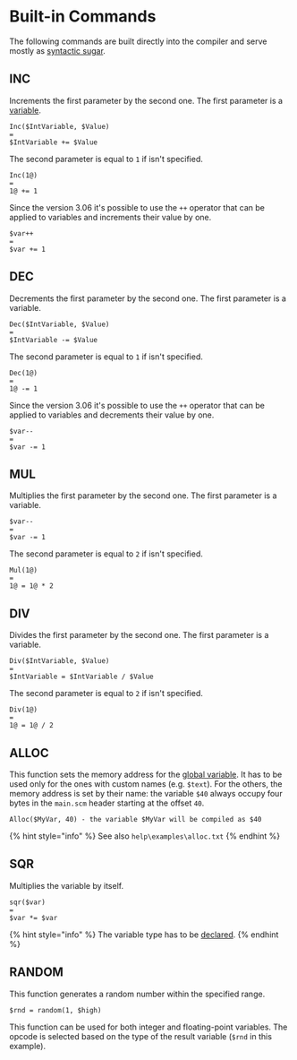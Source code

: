 # Built-in Commands

The following commands are built directly into the compiler and serve mostly as [syntactic sugar](https://en.wikipedia.org/wiki/Syntactic_sugar).

## INC

Increments the first parameter by the second one. The first parameter is a [variable](variables.md).

```text
Inc($IntVariable, $Value)
=
$IntVariable += $Value
```

The second parameter is equal to `1` if isn't specified.

```text
Inc(1@)
=
1@ += 1
```

Since the version 3.06 it's possible to use the `++` operator that can be applied to variables and increments their value by one.

```text
$var++
=
$var += 1
```

## DEC

Decrements the first parameter by the second one. The first parameter is a variable.

```text
Dec($IntVariable, $Value)
=
$IntVariable -= $Value
```

The second parameter is equal to `1` if isn't specified.

```text
Dec(1@)
=
1@ -= 1
```

Since the version 3.06 it's possible to use the `++` operator that can be applied to variables and decrements their value by one.

```text
$var--
=
$var -= 1
```

## MUL

Multiplies the first parameter by the second one. The first parameter is a variable.

```text
$var--
=
$var -= 1
```

The second parameter is equal to `2` if isn't specified.

```text
Mul(1@)
=
1@ = 1@ * 2
```

## DIV

Divides the first parameter by the second one. The first parameter is a variable.

```text
Div($IntVariable, $Value)
=
$IntVariable = $IntVariable / $Value
```

The second parameter is equal to `2` if isn't specified.

```text
Div(1@)
=
1@ = 1@ / 2
```

## ALLOC 

This function sets the memory address for the [global variable](variables.md#global-variables). It has to be used only for the ones with custom names \(e.g. `$text`\). For the others, the memory address is set by their name: the variable `$40` always occupy four bytes in the `main.scm` header starting at the offset `40`.

```text
Alloc($MyVar, 40) - the variable $MyVar will be compiled as $40
```

{% hint style="info" %}
See also `help\examples\alloc.txt`
{% endhint %}

## SQR

Multiplies the variable by itself.

```text
sqr($var) 
=
$var *= $var
```

{% hint style="info" %}
The variable type has to be [declared](variables.md#var-end-construct).
{% endhint %}

## RANDOM

This function generates a random number within the specified range.

```text
$rnd = random(1, $high)
```

This function can be used for both integer and floating-point variables. The opcode is selected based on the type of the result variable \(`$rnd` in this example\).

